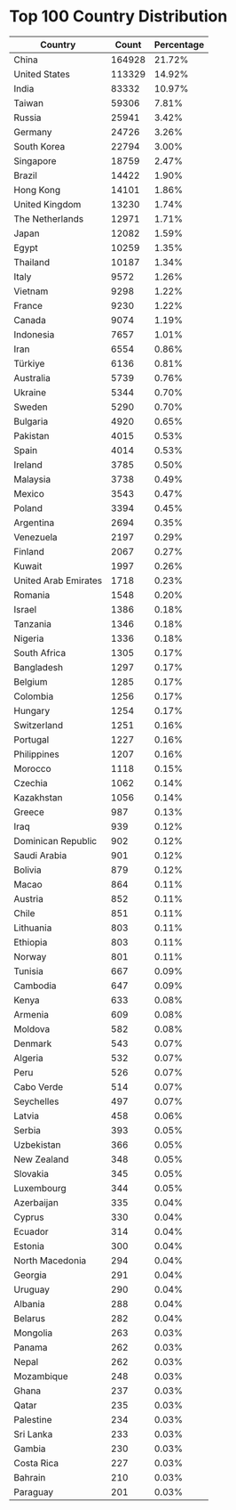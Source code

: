 # Top 100 Country Distribution
| Country | Count | Percentage |
|----|----|----|
| China | 164928 | 21.72% |
| United States | 113329 | 14.92% |
| India | 83332 | 10.97% |
| Taiwan | 59306 | 7.81% |
| Russia | 25941 | 3.42% |
| Germany | 24726 | 3.26% |
| South Korea | 22794 | 3.00% |
| Singapore | 18759 | 2.47% |
| Brazil | 14422 | 1.90% |
| Hong Kong | 14101 | 1.86% |
| United Kingdom | 13230 | 1.74% |
| The Netherlands | 12971 | 1.71% |
| Japan | 12082 | 1.59% |
| Egypt | 10259 | 1.35% |
| Thailand | 10187 | 1.34% |
| Italy | 9572 | 1.26% |
| Vietnam | 9298 | 1.22% |
| France | 9230 | 1.22% |
| Canada | 9074 | 1.19% |
| Indonesia | 7657 | 1.01% |
| Iran | 6554 | 0.86% |
| Türkiye | 6136 | 0.81% |
| Australia | 5739 | 0.76% |
| Ukraine | 5344 | 0.70% |
| Sweden | 5290 | 0.70% |
| Bulgaria | 4920 | 0.65% |
| Pakistan | 4015 | 0.53% |
| Spain | 4014 | 0.53% |
| Ireland | 3785 | 0.50% |
| Malaysia | 3738 | 0.49% |
| Mexico | 3543 | 0.47% |
| Poland | 3394 | 0.45% |
| Argentina | 2694 | 0.35% |
| Venezuela | 2197 | 0.29% |
| Finland | 2067 | 0.27% |
| Kuwait | 1997 | 0.26% |
| United Arab Emirates | 1718 | 0.23% |
| Romania | 1548 | 0.20% |
| Israel | 1386 | 0.18% |
| Tanzania | 1346 | 0.18% |
| Nigeria | 1336 | 0.18% |
| South Africa | 1305 | 0.17% |
| Bangladesh | 1297 | 0.17% |
| Belgium | 1285 | 0.17% |
| Colombia | 1256 | 0.17% |
| Hungary | 1254 | 0.17% |
| Switzerland | 1251 | 0.16% |
| Portugal | 1227 | 0.16% |
| Philippines | 1207 | 0.16% |
| Morocco | 1118 | 0.15% |
| Czechia | 1062 | 0.14% |
| Kazakhstan | 1056 | 0.14% |
| Greece | 987 | 0.13% |
| Iraq | 939 | 0.12% |
| Dominican Republic | 902 | 0.12% |
| Saudi Arabia | 901 | 0.12% |
| Bolivia | 879 | 0.12% |
| Macao | 864 | 0.11% |
| Austria | 852 | 0.11% |
| Chile | 851 | 0.11% |
| Lithuania | 803 | 0.11% |
| Ethiopia | 803 | 0.11% |
| Norway | 801 | 0.11% |
| Tunisia | 667 | 0.09% |
| Cambodia | 647 | 0.09% |
| Kenya | 633 | 0.08% |
| Armenia | 609 | 0.08% |
| Moldova | 582 | 0.08% |
| Denmark | 543 | 0.07% |
| Algeria | 532 | 0.07% |
| Peru | 526 | 0.07% |
| Cabo Verde | 514 | 0.07% |
| Seychelles | 497 | 0.07% |
| Latvia | 458 | 0.06% |
| Serbia | 393 | 0.05% |
| Uzbekistan | 366 | 0.05% |
| New Zealand | 348 | 0.05% |
| Slovakia | 345 | 0.05% |
| Luxembourg | 344 | 0.05% |
| Azerbaijan | 335 | 0.04% |
| Cyprus | 330 | 0.04% |
| Ecuador | 314 | 0.04% |
| Estonia | 300 | 0.04% |
| North Macedonia | 294 | 0.04% |
| Georgia | 291 | 0.04% |
| Uruguay | 290 | 0.04% |
| Albania | 288 | 0.04% |
| Belarus | 282 | 0.04% |
| Mongolia | 263 | 0.03% |
| Panama | 262 | 0.03% |
| Nepal | 262 | 0.03% |
| Mozambique | 248 | 0.03% |
| Ghana | 237 | 0.03% |
| Qatar | 235 | 0.03% |
| Palestine | 234 | 0.03% |
| Sri Lanka | 233 | 0.03% |
| Gambia | 230 | 0.03% |
| Costa Rica | 227 | 0.03% |
| Bahrain | 210 | 0.03% |
| Paraguay | 201 | 0.03% |
